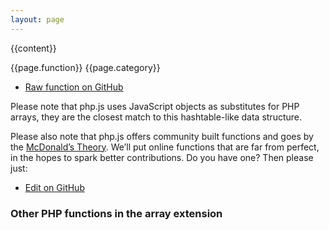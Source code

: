 ```yaml
---
layout: page
---
```


{{content}}

{{page.function}}
{{page.category}}

- [Raw function on GitHub](https://github.com/kvz/phpjs/blob/master/functions/array/array_chunk.js)

Please note that php.js uses JavaScript objects as substitutes for PHP arrays, they are the closest match to this hashtable-like data structure.

Please also note that php.js offers community built functions and goes by the [McDonald’s Theory](https://medium.com/what-i-learned-building/9216e1c9da7d). We’ll put online functions that are far from perfect, in the hopes to spark better contributions. Do you have one? Then please just:

- [Edit on GitHub](https://github.com/kvz/phpjs/edit/master/functions/array/array_chunk.js)

### Other PHP functions in the array extension
